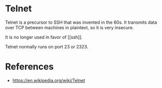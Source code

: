 # Telnet

Telnet is a precursor to SSH that was invented in the 60s. It transmits data
over TCP between machines in plaintext, so it is very insecure.

It is no longer used in favor of [[ssh]].

Telnet normally runs on port 23 or 2323.

# References
- https://en.wikipedia.org/wiki/Telnet
